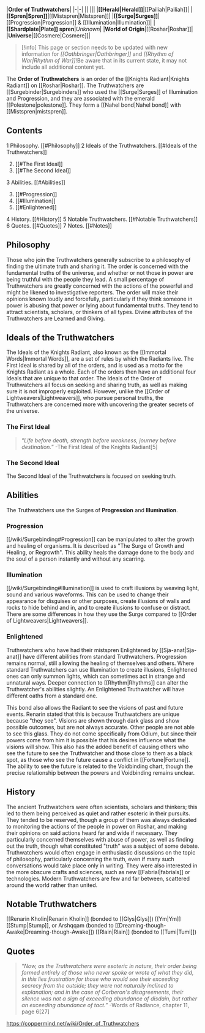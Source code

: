 |**Order of Truthwatchers**|
|-|-|
||
|||
|**[[Herald\|Herald]]**|[[Pailiah\|Pailiah]]|
|**[[Spren\|Spren]]**|[[Mistspren\|Mistspren]]|
|**[[Surge\|Surges]]**|[[Progression\|Progression]] & [[Illumination\|Illumination]]|
|**[[Shardplate\|Plate]] spren**|*Unknown*|
|**World of Origin**|[[Roshar\|Roshar]]|
|**Universe**|[[Cosmere\|Cosmere]]|

> [!info] This page or section needs to be updated with new information for *[[Oathbringer\|Oathbringer]]* and *[[Rhythm of War\|Rhythm of War]]*!Be aware that in its current state, it may not include all additional content yet.

The **Order of Truthwatchers** is an order of the [[Knights Radiant\|Knights Radiant]] on [[Roshar\|Roshar]].
The Truthwatchers are [[Surgebinder\|Surgebinders]] who used the [[Surge\|Surges]] of Illumination and Progression, and they are associated with the emerald [[Polestone\|polestone]]. They form a [[Nahel bond\|Nahel bond]] with [[Mistspren\|mistspren]].

## Contents

1 Philosophy. [[#Philosophy]] 
2 Ideals of the Truthwatchers. [[#Ideals of the Truthwatchers]] 

2. [[#The First Ideal]] 
2. [[#The Second Ideal]] 


3 Abilities. [[#Abilities]] 

3. [[#Progression]] 
3. [[#Illumination]] 
3. [[#Enlightened]] 


4 History. [[#History]] 
5 Notable Truthwatchers. [[#Notable Truthwatchers]] 
6 Quotes. [[#Quotes]] 
7 Notes. [[#Notes]] 


## Philosophy
Those who join the Truthwatchers generally subscribe to a philosophy of finding the ultimate truth and sharing it. The order is concerned with the fundamental truths of the universe, and whether or not those in power are being truthful with the people they lead. A small percentage of Truthwatchers are greatly concerned with the actions of the powerful and might be likened to investigative reporters. The order will make their opinions known loudly and forcefully, particularly if they think someone in power is abusing that power or lying about fundamental truths. They tend to attract scientists, scholars, or thinkers of all types.
Divine attributes of the Truthwatchers are Learned and Giving.

## Ideals of the Truthwatchers
The Ideals of the Knights Radiant, also known as the [[Immortal Words\|Immortal Words]], are a set of rules by which the Radiants live. The First Ideal is shared by all of the orders, and is used as a motto for the Knights Radiant as a whole. Each of the orders then have an additional four Ideals that are unique to that order. The Ideals of the Order of Truthwatchers all focus on seeking and sharing truth, as well as making sure it is not improperly exploited. However, unlike the [[Order of Lightweavers\|Lightweavers]], who pursue personal truths, the Truthwatchers are concerned more with uncovering the greater secrets of the universe.

### The First Ideal
>“*Life before death, strength before weakness, journey before destination.*”
\-The First Ideal of the Knights Radiant[5]


### The Second Ideal
The Second Ideal of the Truthwatchers is focused on seeking truth.

## Abilities
 
The Truthwatchers use the Surges of **Progression** and **Illumination**.

### Progression
[[/wiki/Surgebinding#Progression]] can be manipulated to alter the growth and healing of organisms. It is described as "The Surge of Growth and Healing, or Regrowth". This ability heals the damage done to the body and the soul of a person instantly and without any scarring.

### Illumination
[[/wiki/Surgebinding#Illumination]] is used to craft illusions by weaving light, sound and various waveforms. This can be used to change their appearance for disguises or other purposes, create illusions of walls and rocks to hide behind and in, and to create illusions to confuse or distract. There are some differences in how they use the Surge compared to [[Order of Lightweavers\|Lightweavers]].

### Enlightened
Truthwatchers who have had their mistspren Enlightened by [[Sja-anat\|Sja-anat]] have different abilities from standard Truthwatchers. Progression remains normal, still allowing the healing of themselves and others. Where standard Truthwatchers can use Illumination to create illusions, Enlightened ones can only summon lights, which can sometimes act in strange and unnatural ways. Deeper connection to [[Rhythm\|Rhythms]] can alter the Truthwatcher's abilities slightly. An Enlightened Truthwatcher will have different oaths from a standard one.


This bond also allows the Radiant to see the visions of past and future events. Renarin stated that this is because Truthwatchers are unique because "they see". Visions are shown through dark glass and show possible outcomes, but are not always accurate. Other people are not able to see this glass. They do not come specifically from Odium, but since their powers come from him it is possible that his desires influence what the visions will show. This also has the added benefit of causing others who see the future to see the Truthwatcher and those close to them as a black spot, as those who see the future cause a conflict in [[Fortune\|Fortune]]. The ability to see the future is related to the Voidbinding chart, though the precise relationship between the powers and Voidbinding remains unclear.

## History
The ancient Truthwatchers were often scientists, scholars and thinkers; this led to them being perceived as quiet and rather esoteric in their pursuits. They tended to be reserved, though a group of them was always dedicated to monitoring the actions of the people in power on Roshar, and making their opinions on said actions heard far and wide if necessary. They particularly concerned themselves with abuse of power, as well as finding out the truth, though what constituted "truth" was a subject of some debate.
Truthwatchers would often engage in enthusiastic discussions on the topic of philosophy, particularly concerning the truth, even if many such conversations would take place only in writing. They were also interested in the more obscure crafts and sciences, such as new [[Fabrial\|fabrials]] or technologies.
Modern Truthwatchers are few and far between, scattered around the world rather than united.

## Notable Truthwatchers
[[Renarin Kholin\|Renarin Kholin]] (bonded to [[Glys\|Glys]])
[[Ym\|Ym]]
[[Stump\|Stump]], or Arshqqam (bonded to [[Dreaming-though-Awake\|Dreaming-though-Awake]])
[[Rlain\|Rlain]] (bonded to [[Tumi\|Tumi]])
## Quotes
>“*Now, as the Truthwatchers were esoteric in nature, their order being formed entirely of those who never spoke or wrote of what they did, in this lies frustration for those who would see their exceeding secrecy from the outside; they were not naturally inclined to explanation; and in the case of Corberon's disagreements, their silence was not a sign of exceeding abundance of disdain, but rather an exceeding abundance of tact.*”
\-Words of Radiance, chapter 11, page 6[27]



https://coppermind.net/wiki/Order_of_Truthwatchers